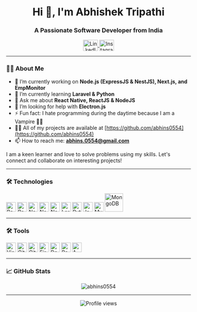 <h1 align="center">Hi 👋, I'm Abhishek Tripathi</h1>
<h3 align="center">A Passionate Software Developer from India</h3>

<p align="center">
  <a href="https://www.linkedin.com/in/abhishek-tripathi28/" target="blank">
    <img align="center" src="https://upload.wikimedia.org/wikipedia/commons/thumb/c/ca/LinkedIn_logo_initials.png/800px-LinkedIn_logo_initials.png" alt="LinkedIn" height="30" width="40"/>
  </a>
  <a href="https://www.instagram.com/the_abhishek_tripathi_/" target="blank">
    <img align="center" src="https://upload.wikimedia.org/wikipedia/commons/thumb/e/e7/Instagram_logo_2016.svg/768px-Instagram_logo_2016.svg.png" alt="Instagram" height="30" width="40"/>
  </a>
</p>

---

### 👨‍💻 About Me

- 🔭 I’m currently working on **Node.js (ExpressJS & NestJS), Next.js, and EmpMonitor**
- 🌱 I’m currently learning **Laravel & Python**
- 💬 Ask me about **React Native, ReactJS & NodeJS**
- 🤔 I’m looking for help with **Electron.js**
- ⚡ Fun fact: I hate programming during the daytime because I am a Vampire 🧛‍♂️
- 👨‍💻 All of my projects are available at [https://github.com/abhins0554](https://github.com/abhins0554)
- 📫 How to reach me: **abhins.0554@gmail.com**

I am a keen learner and love to solve problems using my skills. Let's connect and collaborate on interesting projects!

---

### 🛠 Technologies

<p align="left">
  <img alt="React Native" width="26px" src="https://www.datocms-assets.com/45470/1631026680-logo-react-native.png" />
  <img alt="React" width="26px" src="https://upload.wikimedia.org/wikipedia/commons/thumb/a/a7/React-icon.svg/2300px-React-icon.svg.png" />
  <img alt="Node.js" width="26px" src="https://seeklogo.com/images/N/nodejs-logo-FBE122E377-seeklogo.com.png" />
  <img alt="NestJS" width="26px" src="https://nestjs.com/img/logo-small.svg" />
  <img alt="Next.js" width="26px" src="https://upload.wikimedia.org/wikipedia/commons/8/8e/Nextjs-logo.svg" />
  <img alt="Laravel" width="26px" src="https://upload.wikimedia.org/wikipedia/commons/thumb/9/9a/Laravel.svg/1200px-Laravel.svg.png" />
  <img alt="Python" width="26px" src="https://upload.wikimedia.org/wikipedia/commons/c/c3/Python-logo-notext.svg" />
  <img alt="JavaScript" width="26px" src="https://upload.wikimedia.org/wikipedia/commons/thumb/6/6a/JavaScript-logo.png/800px-JavaScript-logo.png" />
  <img alt="MySQL" width="26px" src="https://1000logos.net/wp-content/uploads/2020/08/MySQL-Logo.png" />
  <img alt="MongoDB" width="50px" src="https://upload.wikimedia.org/wikipedia/commons/thumb/9/93/MongoDB_Logo.svg/2560px-MongoDB_Logo.svg.png" />
</p>

---

### 🛠 Tools

<p align="left">
  <img alt="Visual Studio Code" width="26px" src="https://upload.wikimedia.org/wikipedia/commons/thumb/9/9a/Visual_Studio_Code_1.35_icon.svg/2048px-Visual_Studio_Code_1.35_icon.svg.png" />
  <img alt="Git" width="26px" src="https://git-scm.com/images/logos/downloads/Git-Icon-1788C.png" />
  <img alt="GitHub" width="26px" src="https://cdn3.iconfinder.com/data/icons/inficons/512/github.png" />
  <img alt="Firebase" width="26px" src="https://upload.wikimedia.org/wikipedia/commons/thumb/3/37/Firebase_Logo.svg/1280px-Firebase_Logo.svg.png" />
  <img alt="Docker" width="26px" src="https://miro.medium.com/v2/resize:fit:594/1*MLFxdoY6ImiTghX9l0lDTA.png" />
  <img alt="Postman" width="26px" src="https://cdn.worldvectorlogo.com/logos/postman.svg" />
  <img alt="AWS" width="26px" src="https://media.licdn.com/dms/image/D5612AQGdi77S5VJa6w/article-cover_image-shrink_600_2000/0/1718429090603?e=2147483647&v=beta&t=mpd-xTxmscfADGQ-c4GdYjKskJiui2tjNguNVwLHmCY" />
</p>

---

### 📈 GitHub Stats

<p align="center">
  <img src="https://github-readme-streak-stats.herokuapp.com/?user=abhins0554&" alt="abhins0554" />
</p>

---

<div align="center">
  <img src="https://komarev.com/ghpvc/?username=abhins0554&&style=flat-square" alt="Profile views" />
</div>
